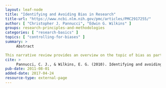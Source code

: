 ```yaml
---
layout: leaf-node
title: "Identifying and Avoiding Bias in Research"
title-url: "https://www.ncbi.nlm.nih.gov/pmc/articles/PMC2917255/"
author: [ "Christopher J. Pannucci", "Edwin G. Wilkins" ]
groups: research-principles-and-methodologies
categories: [ "research-basics" ]
topics: [ "controlling-for-biases" ]
summary: >
     Abstract

This narrative review provides an overview on the topic of bias as part of Plastic and Reconstructive Surgery's series of articles on evidence-based medicine. Bias can occur in the planning, data collection, analysis, and publication phases of research. Understanding research bias allows readers to critically and independently review the scientific literature and avoid treatments which are suboptimal or potentially harmful. A thorough understanding of bias and how it affects study results is essential for the practice of evidence-based medicine.
cite: >
     Pannucci, C. J., & Wilkins, E. G. (2010). Identifying and avoiding bias in research. Plastic and reconstructive surgery, 126(2), 619.
pub-date: 2011-08-01
added-date: 2017-04-24
resource-type: external-page
---
```

